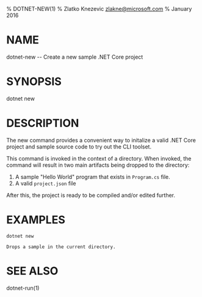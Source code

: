 % DOTNET-NEW(1)
% Zlatko Knezevic zlakne@microsoft.com
% January 2016

# NAME
dotnet-new -- Create a new sample .NET Core project

# SYNOPSIS
dotnet new

# DESCRIPTION
The new command provides a convenient way to initalize a valid .NET Core project and sample source code to try out the CLI toolset. 

This command is invoked in the context of a directory. When invoked, the command will result in two main artifacts being dropped to the directory: 

1. A sample "Hello World" program that exists in `Program.cs` file.
2. A valid `project.json` file

After this, the project is ready to be compiled and/or edited further. 

# EXAMPLES

`dotnet new`
    
    Drops a sample in the current directory.

# SEE ALSO
dotnet-run(1)
